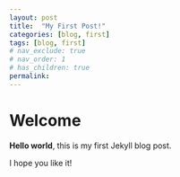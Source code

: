 ```yaml
---
layout: post
title:  "My First Post!"
categories: [blog, first]
tags: [blog, first]
# nav_exclude: true
# nav_order: 1
# has_children: true
permalink: 
---
```


# Welcome

**Hello world**, this is my first Jekyll blog post.

I hope you like it!